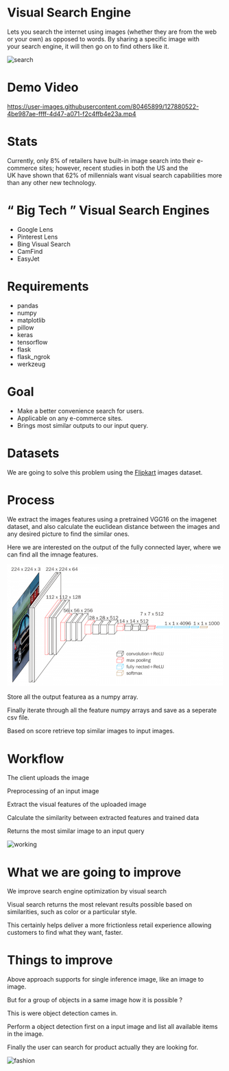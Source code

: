 # Visual Search Engine

Lets you search the internet using images (whether they are from the web or your own) as opposed to words. By sharing a specific image with your search engine, it will then go on to find others like it.

![search](https://user-images.githubusercontent.com/80465899/128132937-633843d4-eb8e-4d83-970d-7524140b1097.png)


# Demo Video



https://user-images.githubusercontent.com/80465899/127880522-4be987ae-ffff-4d47-a071-f2c4ffb4e23a.mp4


# Stats

Currently, only 8% of retailers have built-in image search into their e-commerce sites; however, recent studies in both the US and the UK have shown that 62% of millennials want visual search capabilities more than any other new technology.

# “ Big Tech ” Visual Search Engines

- Google Lens
- Pinterest Lens
- Bing Visual Search
- CamFind
- EasyJet


# Requirements

- pandas
- numpy
- matplotlib
- pillow
- keras
- tensorflow
- flask
- flask_ngrok
- werkzeug

# Goal

- Make a better convenience search for users.
- Applicable on any e-commerce sites.
- Brings most similar outputs to our input query.

# Datasets

We are going to solve this problem using the [Flipkart](https://www.kaggle.com/PromptCloudHQ/flipkart-products) images dataset.

# Process

We extract the images features using a pretrained VGG16 on the imagenet dataset, and also calculate the euclidean distance between the images and any desired picture to find the similar ones.

Here we are interested on the output of the fully connected layer, where we can find all the imnage features.

![](images/vgg16.png)

Store all the output featurea as a numpy array.

Finally iterate through all the feature numpy arrays and save as a seperate csv file.

Based on score retrieve top similar images to input images.

# Workflow

The client uploads the image

Preprocessing of an input image

Extract the visual features of the uploaded image

Calculate the similarity between extracted features and trained data

Returns the most similar image to an input query

![working](https://user-images.githubusercontent.com/80465899/128133533-335e53e1-c5df-4342-a56b-854f8eb022ee.jpg)

# What we are going to improve

We improve search engine optimization by visual search

Visual search returns the most relevant results possible based on similarities, such as color or a particular style.

This certainly helps deliver a more frictionless retail experience allowing customers to find what they want, faster.

# Things to improve

Above approach supports for single inference image, like an image to image.

But for a group of objects in a same image how it is possible ?

This is were object detection cames in.

Perform a object detection first on a input image and list all available items in the image.

Finally the user can search for product actually they are looking for.

![fashion](https://user-images.githubusercontent.com/80465899/128134640-1b088953-929f-4f98-84c5-724bf4a999a8.png)
